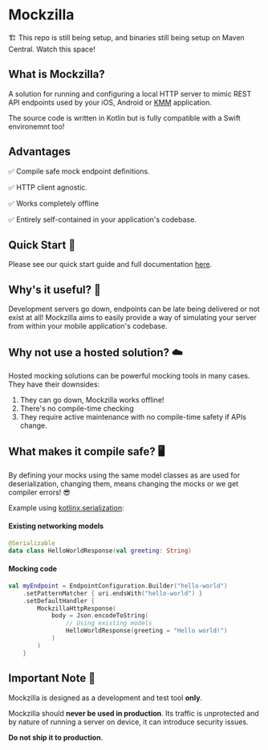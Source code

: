# Mockzilla

🏗️ This repo is still being setup, and binaries still being setup on Maven Central. Watch this space!

## What is Mockzilla?

A solution for running and configuring a local HTTP server to mimic REST API endpoints used by your iOS, Android or [KMM](https://kotlinlang.org/docs/multiplatform-mobile-getting-started.html) application.

The source code is written in Kotlin but is fully compatible with a Swift environemnt too!

## Advantages

✅ Compile safe mock endpoint definitions.

✅ HTTP client agnostic.

✅ Works completely offline

✅ Entirely self-contained in your application's codebase.


## Quick Start 🚀

Please see our quick start guide and full documentation [here](https://apadmi-engineering.github.io/Mockzilla/).

## Why's it useful? 🙌

Development servers go down, endpoints can be late being delivered or not exist at all! Mockzilla aims to easily provide a way of simulating your server from within your mobile application's codebase.

## Why not use a hosted solution? ☁️

Hosted mocking solutions can be powerful mocking tools in many cases. They have their downsides:

1. They can go down, Mockzilla works offline!
2. There's no compile-time checking
3. They require active maintenance with no compile-time safety if APIs change.

## What makes it compile safe? 🖥️

By defining your mocks using the same model classes as are used for deserialization, changing them, means changing the mocks or we get compiler errors! 😎

Example using [kotlinx.serialization](https://github.com/Kotlin/kotlinx.serialization):

#### Existing networking models

```kotlin
@Serializable
data class HelloWorldResponse(val greeting: String)
```

#### Mocking code
```kotlin
val myEndpoint = EndpointConfiguration.Builder("hello-world")
    .setPatternMatcher { uri.endsWith("hello-world") }
    .setDefaultHandler {
        MockzillaHttpResponse(
            body = Json.encodeToString(
                // Using existing models
                HelloWorldResponse(greeting = "Hello world!")
            )
        )
    }
```

## Important Note 🛑 

Mockzilla is designed as a development and test tool **only**. 

Mockzilla should **never be used in production**. Its traffic is unprotected and by nature of running a server on device, it can introduce security issues. 

**Do not ship it to production**.




